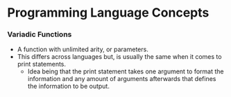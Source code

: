 # Programming Language Concepts

### Variadic Functions

* A function with unlimited arity, or parameters.
* This differs across languages but, is usually the same when it comes to print statements.
  * Idea being that the print statement takes one argument to format the information and any amount of arguments afterwards that defines the information to be output. 